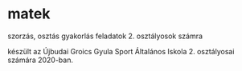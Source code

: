 # matek
szorzás, osztás gyakorlás feladatok 2. osztályosok számra

készült az Újbudai Groics Gyula Sport Általános Iskola 2. osztályosai számára 2020-ban.

